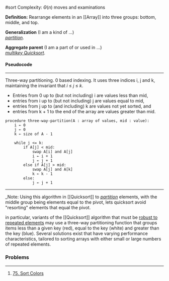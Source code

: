 #sort
Complexity: $\Theta(n)$ moves and examinations

**Definition:** Rearrange elements in an [[Array]] into three groups: bottom, middle, and top.

**Generalization** (I am a kind of ...)  
[_partition_](https://xlinux.nist.gov/dads/HTML/partition.html).

**Aggregate parent** (I am a part of or used in ...)  
[_multikey Quicksort_](https://xlinux.nist.gov/dads/HTML/multikeyQuicksort.html).

#### Pseudocode
***
Three-way partitioning. 0 based indexing.
It uses three indices i, j and k, maintaining the invariant that _i_ ≤ _j_ ≤ _k_.

- Entries from 0 up to (but not including) i are values less than mid,
- entries from i up to (but not including) j are values equal to mid,
- entries from j up to (and including) k are values not yet sorted, and
- entries from k + 1 to the end of the array are values greater than mid.

```
procedure three-way-partition(A : array of values, mid : value):
    i ← 0
    j ← 0
    k ← size of A - 1

    while j <= k:
        if A[j] < mid:
            swap A[i] and A[j]
            i ← i + 1
            j ← j + 1
        else if A[j] > mid:
            swap A[j] and A[k]
            k ← k - 1
        else:
            j ← j + 1
```

***
_Note: Using this algorithm in [[Quicksort]] to [_partition_](https://xlinux.nist.gov/dads/HTML/partition.html) elements, with the middle group being elements equal to the pivot, lets quicksort avoid "resorting" elements that equal the pivot.

in particular, variants of the [[Quicksort]] algorithm that must be [robust to repeated elements](https://en.wikipedia.org/wiki/Quicksort#Repeated_elements "Quicksort") may use a three-way partitioning function that groups items less than a given key (red), equal to the key (white) and greater than the key (blue). Several solutions exist that have varying performance characteristics, tailored to sorting arrays with either small or large numbers of repeated elements.

### Problems
***
1. [75. Sort Colors](https://leetcode.com/problems/sort-colors/)
